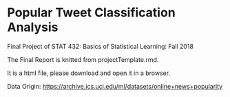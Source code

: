 # Popular Tweet Classification Analysis
Final Project of STAT 432: Basics of Statistical Learning: Fall 2018

The Final Report is knitted from projectTemplate.rmd.

It is a html file, please download and open it in a browser.

Data Origin: https://archive.ics.uci.edu/ml/datasets/online+news+popularity

